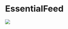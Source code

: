 # EssentialFeed
![](https://github.com/temptempest/EssentialFeed/tree/main/.github/workflows/CI/badge.svg)



